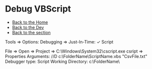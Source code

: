 # Debug VBScript

- [Back to the Home](../../README.md)
- [Back to the Dev](../README.md)
- [Back to the section](README.md)

Tools => Options:
Debugging => Just-In-Time: ✓ Script

File => Open => Project => C:\Windows\System32\cscript.exe
csript => Properties
Arguments: //D c:\FolderName\ScriptName.vbs "CsvFile.txt"
Debugger type: Script
Working Directory: c:\FolderName\
